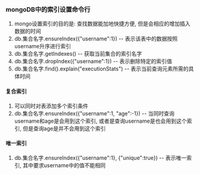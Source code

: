 ### mongoDB中的索引设置命令行
1. mongo设置索引的目的是: 查找数据能加地快捷方便, 但是会相应的增加插入数据的时间
2. db.集合名字.ensureIndex({"username":1}) -- 表示该表中的数据按照username升序进行索引
3. db.集合名字.getIndexes() -- 获取当前集合的索引名字
4. db.集合名字.dropIndex({"username":1}) -- 表示删除特定的索引值
5. db.集合名字.find().explain("executionStats") -- 表示当前查询元素所需的具体时间

#### 复合索引
1. 可以同时对表添加多个索引条件
2. db.集合名字.ensureIndex({"username":1, "age":-1}) -- 当同时查询username和age是会用到这个索引, 或者是查询username是也会用到这个索引, 但是查询age是并不会用到这个索引

#### 唯一索引
1. db.集合名字.ensureIndex({"username":1}, {"unique":true}) -- 表示唯一索引, 其中要求username中的值不能相同